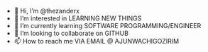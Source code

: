 - 👋 Hi, I’m @thezanderx
- 👀 I’m interested in LEARNING NEW THINGS
- 🌱 I’m currently learning SOFTWARE PROGRAMMING/ENGINEER
- 💞️ I’m looking to collaborate on GITHUB
- 📫 How to reach me VIA EMAIL @ AJUNWACHIGOZIRIM

<!---
thezanderx/thezanderx is a ✨ special ✨ repository because its `ALWAUYS READY TO ANSWER AND SOLVE ISSUES` (this file) appears on your GitHub profile.
You can click the Preview link to take a look at your changes.
--->
